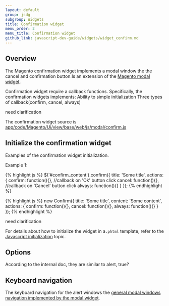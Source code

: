```yaml
---
layout: default
group: jsdg
subgroup: Widgets
title: Confirmation widget
menu_order: 2
menu_title: Confirmation widget
github_link: javascript-dev-guide/widgets/widget_confirm.md
---
```


<h2>Overview</h2>

The Magento confirmation widget implements a modal window the the cancel and confirmation button.Is an extension of the <a href="{{site.gdeurl}}">Magento modal widget</a>.

Confirmation widget require a callback functions.
Specifically, the confirmation widgets implements:
Ability to simple initialization
Three types of callback(confirm, cancel, always)

<p class="q">need clarification</p>

The confirmation widget source is <a href="{{site.baseurl}}app/code/Magento/Ui/view/base/web/js/modal/confirm.js">app/code/Magento/Ui/view/base/web/js/modal/confirm.js</a>

<h2 id="confirm_initialize">Initialize the confirmation widget</h2>

Examples of the confirmation widget initialization.

Example 1:

{% highlight js %}
$('#confirm_content').confirm({
    title: 'Some title',
    actions: {
        confirm: function(){}, //callback on 'Ok' button click
        cancel: function(){}, //callback on 'Cancel' button click
        always: function(){}
    }
});
{% endhighlight %}

{% highlight js %}
new Confirm({
    title: 'Some title',
    content: 'Some content',
    actions: {
        confirm: function(){},
        cancel: function(){},
        always: function(){}
    }
});
{% endhighlight %}

<p class="q">need clarification</p>

For details about how to initialize the widget in a`.phtml` template, refer to the <a href="{{site.gdeurl}}frontend-dev-guide/javascript/js_init.html" target="_blank">Javascript initialization</a> topic.

<h2 id="confirm_options">Options</h2>
<p class="q">According to the internal doc, they are similar to alert, true?</p>

<h2 id="key_navigation">Keyboard navigation</h2>
The keyboard navigation for the alert windows the <a href="{{site.gdeurl}}javascript-dev-guide/widgets/widget_modal.html#Keyboard navigation">general modal windows navigation implemented by the modal widget</a>.
